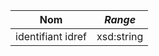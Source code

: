 | **Nom**           | ***Range*** |
| ----------------- | ----------- |
| identifiant idref | xsd:string  |